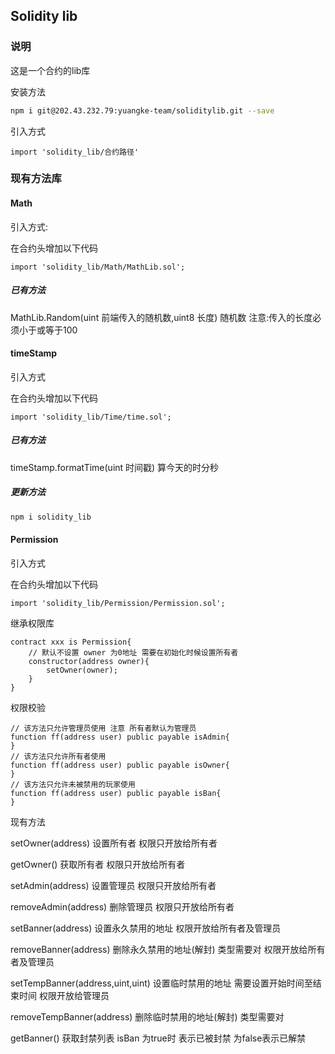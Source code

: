 ## Solidity lib
### 说明 
这是一个合约的lib库

安装方法
```bash
npm i git@202.43.232.79:yuangke-team/soliditylib.git --save
```
引入方式
```sol
import 'solidity_lib/合约路径'
```
### 现有方法库

#### Math
引入方式:

在合约头增加以下代码

```sol
import 'solidity_lib/Math/MathLib.sol';
```
##### 已有方法

MathLib.Random(uint 前端传入的随机数,uint8 长度) 随机数
注意:传入的长度必须小于或等于100

#### timeStamp
引入方式

在合约头增加以下代码

```sol
import 'solidity_lib/Time/time.sol';
```
##### 已有方法

timeStamp.formatTime(uint 时间戳)
算今天的时分秒

##### 更新方法
```bash
npm i solidity_lib
```

#### Permission
引入方式

在合约头增加以下代码

```sol
import 'solidity_lib/Permission/Permission.sol';
```

继承权限库

```sol
contract xxx is Permission{
    // 默认不设置 owner 为0地址 需要在初始化时候设置所有者
    constructor(address owner){
        setOwner(owner);
    }
}
```

权限校验 

```sol
// 该方法只允许管理员使用 注意 所有者默认为管理员
function ff(address user) public payable isAdmin{
}
// 该方法只允许所有者使用
function ff(address user) public payable isOwner{
}
// 该方法只允许未被禁用的玩家使用
function ff(address user) public payable isBan{
}
```

现有方法

setOwner(address) 设置所有者 权限只开放给所有者

getOwner() 获取所有者 权限只开放给所有者

setAdmin(address) 设置管理员 权限只开放给所有者

removeAdmin(address) 删除管理员 权限只开放给所有者

setBanner(address) 设置永久禁用的地址 权限开放给所有者及管理员

removeBanner(address) 删除永久禁用的地址(解封) 类型需要对 权限开放给所有者及管理员

setTempBanner(address,uint,uint) 设置临时禁用的地址 需要设置开始时间至结束时间 权限开放给管理员

removeTempBanner(address) 删除临时禁用的地址(解封) 类型需要对

getBanner() 获取封禁列表 isBan 为true时 表示已被封禁 为false表示已解禁 